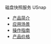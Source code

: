 <div>磁盘快照服务 USnap</div>

* [产品简介](/usnap/README)
* [应用场景](/usnap/application)
* [操作指南](/usnap/common)
* [产品价格](/usnap/price)
